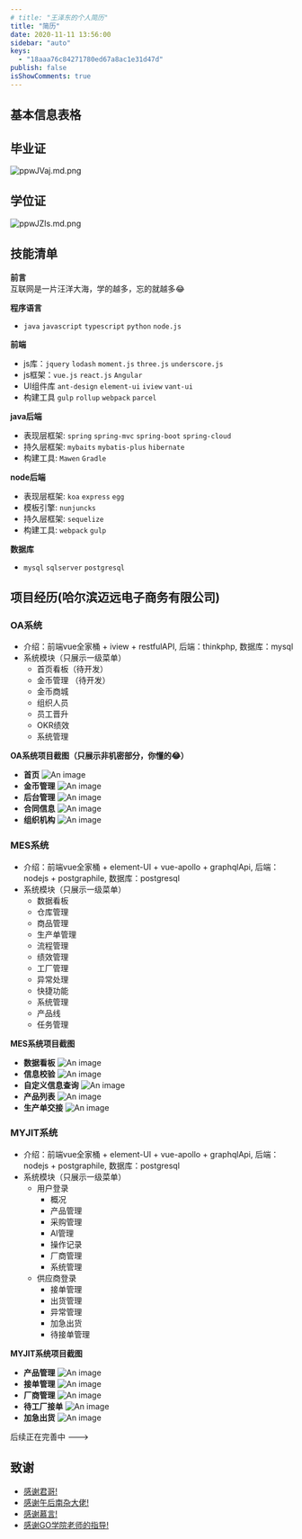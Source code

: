 ```yaml
---
# title: "王泽东的个人简历"
title: "简历"
date: 2020-11-11 13:56:00
sidebar: "auto"
keys:
  - "18aaa76c84271780ed67a8ac1e31d47d"
publish: false
isShowComments: true
---
```


## 基本信息表格
<basic-information></basic-information>

## 毕业证
![ppwJVaj.md.png](https://v1.ax1x.com/2023/03/24/02ybfw.png)

## 学位证
![ppwJZIs.md.png](https://v1.ax1x.com/2023/03/24/02yh36.png)

## 技能清单
**前言**<br>
  互联网是一片汪洋大海，学的越多，忘的就越多😂

**程序语言**<br>
- `java` `javascript` `typescript` `python` `node.js`

**前端**<br>
- js库：`jquery` `lodash` `moment.js` `three.js` `underscore.js`
- js框架：`vue.js` `react.js` `Angular`
- UI组件库 `ant-design` `element-ui` `iview` `vant-ui`
- 构建工具 `gulp` `rollup` `webpack` `parcel`





**java后端**<br>
- 表现层框架: `spring` `spring-mvc` `spring-boot` `spring-cloud`
- 持久层框架: `mybaits` `mybatis-plus` `hibernate`
- 构建工具: `Mawen` `Gradle`

**node后端**<br>
- 表现层框架: `koa` `express` `egg`
- 模板引擎: `nunjuncks`
- 持久层框架: `sequelize`
- 构建工具: `webpack` `gulp`

**数据库**<br>
- `mysql` `sqlserver` `postgresql`

## 项目经历(哈尔滨迈远电子商务有限公司)

### OA系统
- 介绍：前端vue全家桶 + iview + restfulAPI, 后端：thinkphp, 数据库：mysql
- 系统模块（只展示一级菜单）
  - 首页看板（待开发）
  - 金币管理 （待开发）
  - 金币商城
  - 组织人员
  - 员工晋升
  - OKR绩效
  - 系统管理

**OA系统项目截图（只展示非机密部分，你懂的😂）**

- **首页**
![An image](https://v1.ax1x.com/2023/03/24/02yZOe.jpg)
- **金币管理**
![An image](https://v1.ax1x.com/2023/03/24/02yo7w.jpg)
- **后台管理**
![An image](https://v1.ax1x.com/2023/03/24/02y2dt.jpg)
- **合同信息**
![An image](https://v1.ax1x.com/2023/03/24/02yFwb.jpg)
- **组织机构**
![An image](https://v1.ax1x.com/2023/03/24/02ydiP.jpg)

### MES系统
- 介绍：前端vue全家桶 + element-UI + vue-apollo + graphqlApi, 后端：nodejs + postgraphile, 数据库：postgresql
- 系统模块（只展示一级菜单）
  - 数据看板
  - 仓库管理
  - 商品管理
  - 生产单管理
  - 流程管理
  - 绩效管理
  - 工厂管理
  - 异常处理
  - 快捷功能
  - 系统管理
  - 产品线
  - 任务管理

**MES系统项目截图**

- **数据看板**
![An image](https://v1.ax1x.com/2023/03/24/02y4us.jpg)
- **信息校验**
![An image](https://v1.ax1x.com/2023/03/24/02yrYU.jpg)
- **自定义信息查询**
![An image](https://v1.ax1x.com/2023/03/24/02yYgZ.jpg)
- **产品列表**
![An image](https://v1.ax1x.com/2023/03/24/02yCOa.jpg)
- **生产单交接**
![An image](https://v1.ax1x.com/2023/03/24/02ytdq.jpg)


### MYJIT系统
- 介绍：前端vue全家桶 + element-UI + vue-apollo + graphqlApi, 后端：nodejs + postgraphile, 数据库：postgresql
- 系统模块（只展示一级菜单）
  - 用户登录
    - 概况
    - 产品管理
    - 采购管理
    - AI管理
    - 操作记录
    - 厂商管理
    - 系统管理
  - 供应商登录
    - 接单管理
    - 出货管理
    - 异常管理
    - 加急出货
    - 待接单管理

**MYJIT系统项目截图**

- **产品管理**
![An image](https://v1.ax1x.com/2023/03/24/02yJi7.jpg)
- **接单管理**
![An image](https://v1.ax1x.com/2023/03/24/02yjlI.jpg)
- **厂商管理**
![An image](https://v1.ax1x.com/2023/03/24/02yihG.jpg)
- **待工厂接单**
![An image](https://v1.ax1x.com/2023/03/24/02ysrB.jpg)
- **加急出货**
![An image](https://v1.ax1x.com/2023/03/24/02yfTJ.jpg)

后续正在完善中 --->

## 致谢
- [感谢君哥!](https://github.com/zpj80231/znote)
- [感谢午后南杂大佬!](https://github.com/vuepress-reco/vuepress-theme-reco)
- [感谢慕言!](https://mu-yan.cn/)
- [感谢GO学院老师的指导!](https://www.golangroadmap.com/)
<!-- - [鹅不食草!](https://haveyuan.github.io/) -->
<!-- - [summer!](https://summer1874.top/) -->
<!-- - [小熊饼干!](https://github.com/JabinPeng/pengBlog) -->

<!-- 
  业务管理系统叫ERP
  客户管理系统叫CRM
  内部办公系统叫OA
  人力资源系统叫EHR
  内部文件加密系统叫DLP
  数据统计分析系统叫FOSS
  财务办公系统使用金蝶，并进行了二次开发。                                                                                                                                                                              -->

  <!--
   ERP系统德邦都淘汰好几年了，他们现在用的是自己研发的FOSS系统。
   办公系统用的还是OA，但是也有很多功能已经转移到CRM上去了。
   收货开单、跟踪查询、清仓出库、车辆交接用的是FOSS，装卸车扫描用的是PDA，
   快递分拣系统之前一直是在青岛有试点，不知道现在有没有普及使用。
   他们安排司机接货，专门给司机整了个APP。其他也没什么现代信息化技术了。 
   -->

<!-- ## 结语
  当我真正想写一份好的简历时，我竟不知该如何写。我总觉得，我所学会的知识，我所经历的事情，凡此种种皆不足够证明我。我并非有野心，只是想发一分光。一路上的努力前行，只为了看一看命行至何处。 -->

<!-- 正在火热更新中 -->
